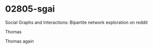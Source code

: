 # 02805-sgai
Social Graphs and Interactions: Bipartite network exploration on reddit

Thomas

Thomas again